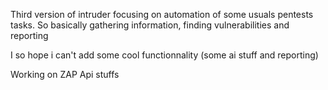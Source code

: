 Third version of intruder focusing on automation of some usuals pentests tasks. So basically gathering information, finding vulnerabilities and reporting

I so hope i can't add some cool functionnality (some ai stuff and reporting)

Working on ZAP Api stuffs
